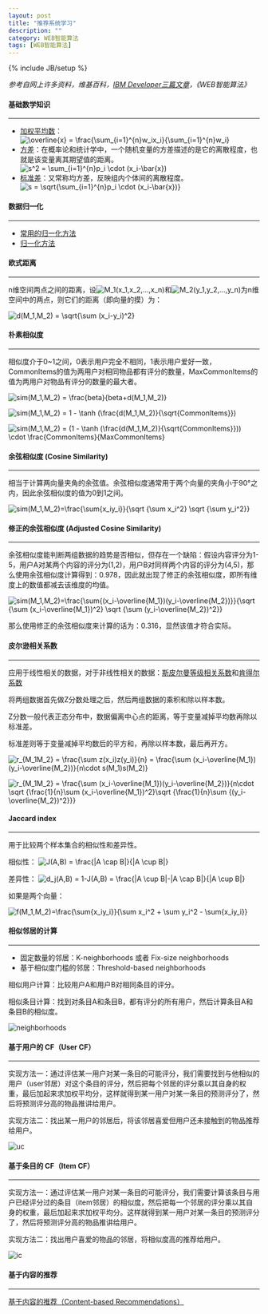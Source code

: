 ```yaml
---
layout: post
title: "推荐系统学习"
description: ""
category: WEB智能算法
tags: [WEB智能算法]
---
```

{% include JB/setup %}

*参考自网上许多资料，维基百科，[IBM Developer三篇文章](http://www.ibm.com/developerworks/cn/web/1103_zhaoct_recommstudy1/index.html)，《WEB智能算法》*

#### 基础数学知识
- - -
* [加权平均数](http://zh.wikipedia.org/wiki/%E5%8A%A0%E6%AC%8A%E5%B9%B3%E5%9D%87%E6%95%B8)：![\overline{x} = \frac{\sum_{i=1}^{n}w_ix_i}{\sum_{i=1}^{n}w_i}](/assets/img/201403060116.png)
* [方差](http://zh.wikipedia.org/wiki/%E6%96%B9%E5%B7%AE)：在概率论和统计学中，一个随机变量的方差描述的是它的离散程度，也就是该变量离其期望值的距离。![s^2 = \sum_{i=1}^{n}p_i \cdot (x_i-\bar{x})](/assets/img/201403060117.png)
* [标准差](http://zh.wikipedia.org/wiki/%E6%A0%87%E5%87%86%E5%B7%AE)：又常称均方差，反映组内个体间的离散程度。![s = \sqrt{\sum_{i=1}^{n}p_i \cdot (x_i-\bar{x})}](/assets/img/201403060118.png)

#### 数据归一化
- - -
* [常用的归一化方法](http://in.sdo.com/?p=1889)
* [归一化方法](http://baike.baidu.com/view/4154516.htm)

<!--more-->

#### 欧式距离
- - -
n维空间两点之间的距离，设![M_1(x_1,x_2,...,x_n)](/assets/img/201403060101.png)和![M_2(y_1,y_2,...,y_n)](/assets/img/201403060102.png)为n维空间中的两点，则它们的距离（即向量的摸）为：

![d(M_1,M_2) = \sqrt{\sum (x_i-y_i)^2}](/assets/img/201403060103.png)

#### 朴素相似度
- - -
相似度介于0~1之间，0表示用户完全不相同，1表示用户爱好一致，CommonItems的值为两用户对相同物品都有评分的数量，MaxCommonItems的值为两用户对物品有评分的数量的最大者。

![sim(M_1,M_2) = \frac{beta}{beta+d(M_1,M_2)}](/assets/img/201403060104.png)

![sim(M_1,M_2) = 1 - \tanh (\frac{d(M_1,M_2)}{\sqrt{CommonItems}})](/assets/img/201403060105.png)

![sim(M_1,M_2) = (1 - \tanh (\frac{d(M_1,M_2)}{\sqrt{CommonItems}})) \cdot \frac{CommonItems}{MaxCommonItems}](/assets/img/201403060106.png)

#### 余弦相似度 (Cosine Similarity)
- - -
相当于计算两向量夹角的余弦值。余弦相似度通常用于两个向量的夹角小于90°之内，因此余弦相似度的值为0到1之间。

![sim(M_1,M_2)=\frac{\sum{x_iy_i}}{\sqrt {\sum x_i^2} \sqrt {\sum y_i^2}}](/assets/img/201403060107.png)

#### 修正的余弦相似度 (Adjusted Cosine Similarity)
- - -
余弦相似度能判断两组数据的趋势是否相似，但存在一个缺陷：假设内容评分为1-5，用户A对某两个内容的评分为(1,2)，用户B对同样两个内容的评分为(4,5)，那么使用余弦相似度计算得到：0.978，因此就出现了修正的余弦相似度，即所有维度上的数值都减去该维度的均值。

![sim(M_1,M_2)=\frac{\sum{(x_i-\overline{M_1})(y_i-\overline{M_2})}}{\sqrt {\sum (x_i-\overline{M_1})^2} \sqrt {\sum (y_i-\overline{M_2})^2}}](/assets/img/201403060108.png)

那么使用修正的余弦相似度来计算的话为：0.316，显然该值才符合实际。

#### 皮尔逊相关系数
- - -
应用于线性相关的数据，对于非线性相关的数据：[斯皮尔曼等级相关系数](http://zh.wikipedia.org/wiki/%E6%96%AF%E7%9A%AE%E5%B0%94%E6%9B%BC%E7%AD%89%E7%BA%A7%E7%9B%B8%E5%85%B3%E7%B3%BB%E6%95%B0)和[肯得尔系数](http://en.wikipedia.org/wiki/Kendall_tau_rank_correlation_coefficient)

将两组数据首先做Z分数处理之后，然后两组数据的乘积和除以样本数。

Z分数一般代表正态分布中，数据偏离中心点的距离，等于变量减掉平均数再除以标准差。

标准差则等于变量减掉平均数后的平方和，再除以样本数，最后再开方。

![r_{M_1M_2} = \frac{\sum z(x_i)z(y_i)}{n} = \frac{\sum (x_i-\overline{M_1})(y_i-\overline{M_2})}{n\cdot s(M_1)s(M_2)}](/assets/img/201403060109.png)

![r_{M_1M_2} = \frac{\sum (x_i-\overline{M_1})(y_i-\overline{M_2})}{n\cdot \sqrt {\frac{1}{n}\sum (x_i-\overline{M_1})^2}\sqrt {\frac{1}{n}\sum {(y_i-\overline{M_2})^2}}}](/assets/img/201403060110.png)

#### Jaccard index
- - -
用于比较两个样本集合的相似性和差异性。

相似性：
![J(A,B) = \frac{|A \cap B|}{|A \cup B|}](/assets/img/201403060111.png)

差异性：
![d_j(A,B) = 1-J(A,B) = \frac{|A \cup B|-|A \cap B|}{|A \cup B|}](/assets/img/201403060112.png)

如果是两个向量：

![f(M_1,M_2)=\frac{\sum{x_iy_i}}{\sum x_i^2 + \sum y_i^2 - \sum{x_iy_i}}](/assets/img/201403060113.png)

#### 相似邻居的计算
- - -
* 固定数量的邻居：K-neighborhoods 或者 Fix-size neighborhoods
* 基于相似度门槛的邻居：Threshold-based neighborhoods

相似用户计算：比较用户A和用户B对相同条目的评分。

相似条目计算：找到对条目A和条目B，都有评分的所有用户，然后计算条目A和条目B的相似度。

![neighborhoods](/assets/img/201403060114.gif)

#### 基于用户的 CF（User CF）
- - -
实现方法一：通过评估某一用户对某一条目的可能评分，我们需要找到与他相似的用户（user邻居）对这个条目的评分，然后把每个邻居的评分乘以其自身的权重，最后加起来求加权平均分，这样就得到某一用户对某一条目的预测评分了，然后将预测评分高的物品推讲给用户。

实现方法二：找出某一用户的邻居后，将该邻居喜爱但用户还未接触到的物品推荐给用户。

![uc](/assets/img/201403060115.gif)

#### 基于条目的 CF（Item CF）
- - -
实现方法一：通过评估某一用户对某一条目的可能评分，我们需要计算该条目与用户已经评分过的条目（item邻居）的相似度，然后把每一个邻居的评分乘以其自身的权重，最后加起来求加权平均分。这样就得到某一用户对某一条目的预测评分了，然后将预测评分高的物品推讲给用户。

实现方法二：找出用户喜爱的物品的邻居，将相似度高的推荐给用户。

![ic](/assets/img/201403060116.gif)

#### 基于内容的推荐
- - -
[基于内容的推荐（Content-based Recommendations）](http://www.cnblogs.com/breezedeus/archive/2012/04/10/2440488.html)
